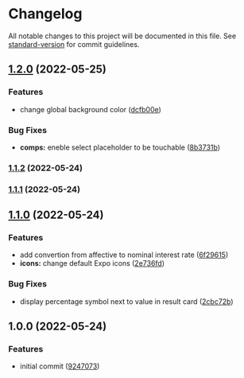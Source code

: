 # Changelog

All notable changes to this project will be documented in this file. See [standard-version](https://github.com/conventional-changelog/standard-version) for commit guidelines.

## [1.2.0](https://github.com/dilanluna/interest-rate-converter/compare/v1.1.2...v1.2.0) (2022-05-25)


### Features

* change global background color ([dcfb00e](https://github.com/dilanluna/interest-rate-converter/commit/dcfb00e33f7a9606034029fa19dc697173e3e0e4))


### Bug Fixes

* **comps:** eneble select placeholder to be touchable ([8b3731b](https://github.com/dilanluna/interest-rate-converter/commit/8b3731b7291d773acba5005abf7ac740f167d340))

### [1.1.2](https://github.com/dilanluna/interest-rate-converter/compare/v1.1.1...v1.1.2) (2022-05-24)

### [1.1.1](https://github.com/dilanluna/interest-rate-converter/compare/v1.1.0...v1.1.1) (2022-05-24)

## [1.1.0](https://github.com/dilanluna/interest-rate-converter/compare/v1.0.0...v1.1.0) (2022-05-24)


### Features

* add convertion from affective to nominal interest rate ([6f29615](https://github.com/dilanluna/interest-rate-converter/commit/6f296150b34241832c595de182fd4cb8a01257d9))
* **icons:** change default Expo icons ([2e736fd](https://github.com/dilanluna/interest-rate-converter/commit/2e736fd360bd68e6e31d08c5bbea4936a148218b))


### Bug Fixes

* display percentage symbol next to value in result card ([2cbc72b](https://github.com/dilanluna/interest-rate-converter/commit/2cbc72bb0748026c3f3b6f4c53125308eeb1f5f0))

## 1.0.0 (2022-05-24)


### Features

* initial commit ([9247073](https://github.com/dilanluna/interest-rate-converter/commit/9247073e31d08fe18ef9cc744c5916e2e48fbf80))
